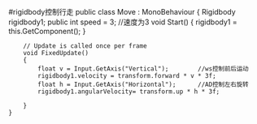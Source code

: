 #rigidbody控制行走
	public class Move : MonoBehaviour
	{
	   Rigidbody rigidbody1;
	    public int speed = 3;               //速度为3
	    void Start()
	    {
	        rigidbody1 = this.GetComponent<Rigidbody>();
	    }
	
	    // Update is called once per frame
	    void FixedUpdate()
	    {
	        float v = Input.GetAxis("Vertical");        //ws控制前后运动
	        rigidbody1.velocity = transform.forward * v * 3f;
	        float h = Input.GetAxis("Horizontal");      //AD控制左右旋转
	        rigidbody1.angularVelocity= transform.up * h * 3f;
	       
	    }
	}
